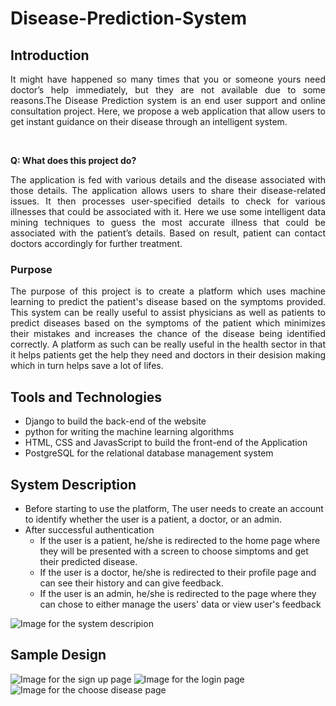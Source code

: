 <h1>Disease-Prediction-System</h1>
<div>
  <h2>Introduction</h2>
  <p align = "justify">
  It might have happened so many times that you or
  someone yours need doctor’s help immediately, but
  they are not available due to some reasons.The
  Disease Prediction system is an end user support
  and online consultation project. Here, we propose a
  web application that allow users to get instant
  guidance on their disease through an intelligent
  system.</p><br>

  **Q: What does this project do?**

  <p align = "justify">The application is fed with various details
  and the disease associated with those
  details. The application allows users to
  share their disease-related issues. It then
  processes user-specified details to check for
  various illnesses that could be associated
  with it. Here we use some intelligent data
  mining techniques to guess the most
  accurate illness that could be associated
  with the patient’s details. Based on result,
  patient can contact doctors accordingly for
  further treatment. </p>

  <h3>Purpose</h3>
  <p align = "justify">The purpose of this project is to
  create a platform which uses
  machine learning to predict the
  patient's disease based on the
  symptoms provided. This system
  can be really useful to assist
  physicians as well as patients to
  predict diseases based on the
  symptoms of the patient which
  minimizes their mistakes and
  increases the chance of the
  disease being identified correctly.
  A platform as such can be really
  useful in the health sector in that
  it helps patients get the help they
  need and doctors in their desision
  making which in turn helps save
  a lot of lifes.</p>
</div>

<div>
  <h2>Tools and Technologies</h2>
  <ul>
    <li>Django to build the back-end of the website</li>
    <li>python for writing the machine learning algorithms</li>
    <li>HTML, CSS and JavasScript to build the front-end of the Application</li>
    <li>PostgreSQL for the relational database management system</li>
  </ul>
</div>

<div>
  <h2>System Description</h2>
  <ul>
    <li>Before starting to use the platform, The user needs to create an account to identify whether the user is a patient, a doctor, or an admin.</li>
    <li>
      After successful authentication
      <ul>
        <li>If the user is a patient, he/she is redirected to the home page where they will be presented with a screen to choose simptoms and get their predicted disease.</li>
        <li>If the user is a doctor, he/she is redirected to their profile page and can see their history and can give feedback.</li>
        <li>If the user is an admin, he/she is redirected to the page where they can chose to either manage the users' data or view user's feedback</li>
      </ul>
    </li>
  </ul>

  <img src="https://res.cloudinary.com/diwvuplis/image/upload/v1670350010/DPS/DPS_system_description_godr12.png" alt="Image for the system descripion">
</div>

<div>
  <h2>Sample Design</h2>
  <img src="https://res.cloudinary.com/diwvuplis/image/upload/v1670350394/DPS/DPS_login_itiwet.png" alt="Image for the sign up page">
  <img src="https://res.cloudinary.com/diwvuplis/image/upload/v1670350402/DPS/DPS_signup_qrgiou.png" alt="Image for the login page">
  <img src="https://res.cloudinary.com/diwvuplis/image/upload/v1670350391/DPS/DPS_choose_disease_qb3v9r.png" alt="Image for the choose disease page">
</div>


